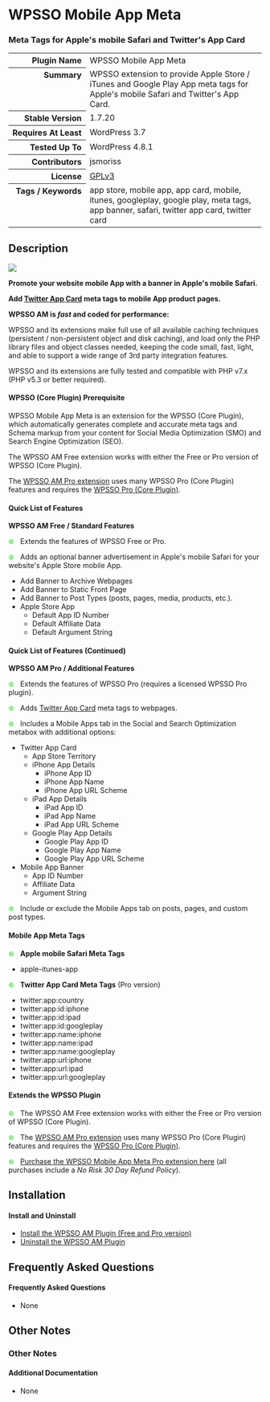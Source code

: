 <h1>WPSSO Mobile App Meta</h1><h3>Meta Tags for Apple&#039;s mobile Safari and Twitter&#039;s App Card</h3>

<table>
<tr><th align="right" valign="top" nowrap>Plugin Name</th><td>WPSSO Mobile App Meta</td></tr>
<tr><th align="right" valign="top" nowrap>Summary</th><td>WPSSO extension to provide Apple Store / iTunes and Google Play App meta tags for Apple&#039;s mobile Safari and Twitter&#039;s App Card.</td></tr>
<tr><th align="right" valign="top" nowrap>Stable Version</th><td>1.7.20</td></tr>
<tr><th align="right" valign="top" nowrap>Requires At Least</th><td>WordPress 3.7</td></tr>
<tr><th align="right" valign="top" nowrap>Tested Up To</th><td>WordPress 4.8.1</td></tr>
<tr><th align="right" valign="top" nowrap>Contributors</th><td>jsmoriss</td></tr>
<tr><th align="right" valign="top" nowrap>License</th><td><a href="https://www.gnu.org/licenses/gpl.txt">GPLv3</a></td></tr>
<tr><th align="right" valign="top" nowrap>Tags / Keywords</th><td>app store, mobile app, app card, mobile, itunes, googleplay, google play, meta tags, app banner, safari, twitter app card, twitter card</td></tr>
</table>

<h2>Description</h2>

<p><img class="readme-icon" src="https://surniaulula.github.io/wpsso-am/assets/icon-256x256.png"></p>

<p><strong>Promote your website mobile App with a banner in Apple's mobile Safari.</strong></p>

<p><strong>Add <a href="https://dev.twitter.com/cards/types/app">Twitter App Card</a> meta tags to mobile App product pages.</strong></p>

<p><strong>WPSSO AM is <em>fast</em> and coded for performance:</strong></p>

<p>WPSSO and its extensions make full use of all available caching techniques (persistent / non-persistent object and disk caching), and load only the PHP library files and object classes needed, keeping the code small, fast, light, and able to support a wide range of 3rd party integration features.</p>

<p>WPSSO and its extensions are fully tested and compatible with PHP v7.x (PHP v5.3 or better required).</p>

<h4>WPSSO (Core Plugin) Prerequisite</h4>

<p>WPSSO Mobile App Meta is an extension for the WPSSO (Core Plugin), which automatically generates complete and accurate meta tags and Schema markup from your content for Social Media Optimization (SMO) and Search Engine Optimization (SEO).</p>

<p>The WPSSO AM Free extension works with either the Free or Pro version of WPSSO (Core Plugin).</p>

<p>The <a href="https://wpsso.com/extend/plugins/wpsso-am/?utm_source=wpssoam-readme-prereq">WPSSO AM Pro extension</a> uses many WPSSO Pro (Core Plugin) features and requires the <a href="https://wpsso.com/extend/plugins/wpsso/?utm_source=wpssoam-readme-prereq">WPSSO Pro (Core Plugin)</a>.</p>

<h4>Quick List of Features</h4>

<p><strong>WPSSO AM Free / Standard Features</strong></p>

<p><span style="color:#33cc33">&#x0229b;</span> &nbsp; Extends the features of WPSSO Free or Pro.</p>

<p><span style="color:#33cc33">&#x0229b;</span> &nbsp; Adds an optional banner advertisement in Apple's mobile Safari for your website's Apple Store mobile App.</p>

<ul>
<li>Add Banner to Archive Webpages</li>
<li>Add Banner to Static Front Page</li>
<li>Add Banner to Post Types (posts, pages, media, products, etc.).</li>
<li>Apple Store App

<ul>
<li>Default App ID Number</li>
<li>Default Affiliate Data</li>
<li>Default Argument String</li>
</ul></li>
</ul>

<h4>Quick List of Features (Continued)</h4>

<p><strong>WPSSO AM Pro / Additional Features</strong></p>

<p><span style="color:#33cc33">&#x0229b;</span> &nbsp; Extends the features of WPSSO Pro (requires a licensed WPSSO Pro plugin).</p>

<p><span style="color:#33cc33">&#x0229b;</span> &nbsp; Adds <a href="https://dev.twitter.com/cards/types/app">Twitter App Card</a> meta tags to webpages.</p>

<p><span style="color:#33cc33">&#x0229b;</span> &nbsp; Includes a Mobile Apps tab in the Social and Search Optimization metabox with additional options:</p>

<ul>
<li>Twitter App Card

<ul>
<li>App Store Territory</li>
<li>iPhone App Details

<ul>
<li>iPhone App ID</li>
<li>iPhone App Name</li>
<li>iPhone App URL Scheme</li>
</ul></li>
<li>iPad App Details

<ul>
<li>iPad App ID</li>
<li>iPad App Name</li>
<li>iPad App URL Scheme</li>
</ul></li>
<li>Google Play App Details

<ul>
<li>Google Play App ID</li>
<li>Google Play App Name</li>
<li>Google Play App URL Scheme</li>
</ul></li>
</ul></li>
<li>Mobile App Banner

<ul>
<li>App ID Number</li>
<li>Affiliate Data</li>
<li>Argument String</li>
</ul></li>
</ul>

<p><span style="color:#33cc33">&#x0229b;</span> &nbsp; Include or exclude the Mobile Apps tab on posts, pages, and custom post types.</p>

<h4>Mobile App Meta Tags</h4>

<p><span style="color:#33cc33">&#x0229b;</span> &nbsp; <strong>Apple mobile Safari Meta Tags</strong></p>

<ul>
<li>apple-itunes-app</li>
</ul>

<p><span style="color:#33cc33">&#x0229b;</span> &nbsp; <strong>Twitter App Card Meta Tags</strong> (Pro version)</p>

<ul>
<li>twitter:app:country</li>
<li>twitter:app:id:iphone</li>
<li>twitter:app:id:ipad</li>
<li>twitter:app:id:googleplay</li>
<li>twitter:app:name:iphone</li>
<li>twitter:app:name:ipad</li>
<li>twitter:app:name:googleplay</li>
<li>twitter:app:url:iphone</li>
<li>twitter:app:url:ipad</li>
<li>twitter:app:url:googleplay</li>
</ul>

<h4>Extends the WPSSO Plugin</h4>

<p><span style="color:#33cc33">&#x0229b;</span> &nbsp; The WPSSO AM Free extension works with either the Free or Pro version of WPSSO (Core Plugin).</p>

<p><span style="color:#33cc33">&#x0229b;</span> &nbsp; The <a href="https://wpsso.com/extend/plugins/wpsso-am/?utm_source=wpssoam-readme-extends">WPSSO AM Pro extension</a> uses many WPSSO Pro (Core Plugin) features and requires the <a href="https://wpsso.com/extend/plugins/wpsso/?utm_source=wpssoam-readme-extends">WPSSO Pro (Core Plugin)</a>.</p>

<p><span style="color:#33cc33">&#x0229b;</span> &nbsp; <a href="https://wpsso.com/extend/plugins/wpsso-am/?utm_source=wpssoam-readme-purchase">Purchase the WPSSO Mobile App Meta Pro extension here</a> (all purchases include a <em>No Risk 30 Day Refund Policy</em>).</p>


<h2>Installation</h2>

<h4>Install and Uninstall</h4>

<ul>
<li><a href="https://wpsso.com/docs/plugins/wpsso-am/installation/install-the-plugin/">Install the WPSSO AM Plugin (Free and Pro version)</a></li>
<li><a href="https://wpsso.com/docs/plugins/wpsso-am/installation/uninstall-the-plugin/">Uninstall the WPSSO AM Plugin</a></li>
</ul>


<h2>Frequently Asked Questions</h2>

<h4>Frequently Asked Questions</h4>

<ul>
<li>None</li>
</ul>


<h2>Other Notes</h2>

<h3>Other Notes</h3>
<h4>Additional Documentation</h4>

<ul>
<li>None</li>
</ul>

